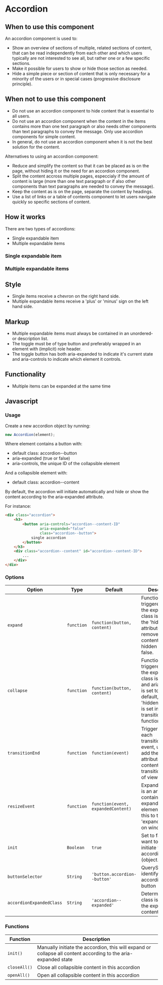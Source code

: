 # Accordion

## When to use this component

An accordion component is used to:

* Show an overview of sections of multiple, related sections of content, that can be read independently from each other and which users typically are not interested to see all, but rather one or a few specific sections.
* Make it possible for users to show or hide those section as needed.
* Hide a simple piece or section of content that is only necessary for a minority of the users or in special cases (progressive disclosure principle).

## When not to use this component

* Do not use an accordion component to hide content that is essential to all users.
* Do not use an accordion component when the content in the items contains more than one text paragraph or also needs other components than text paragraphs to convey the message. Only use accordion components for simple content.
* In general, do not use an accordion component when it is not the best solution for the content.

Alternatives to using an accordion component:

* Reduce and simplify the content so that it can be placed as is on the page, without hiding it or the need for an accordion component.
* Split the content accross multiple pages, especcialy if the amount of content is large (more than one text paragraph or if also other components than text paragraphs are needed to convey the message).
* Keep the content as is on the page, separate the content by headings.
* Use a list of links or a table of contents component to let users navigate quickly so specific sections of content.

## How it works

There are two types of accordions:
* Single expandable item
* Multiple expandable items

### Single expandable item



### Multiple expandable items



## Style

* Single items receive a chevron on the right hand side.
* Multiple expandable items receive a 'plus' or 'minus' sign on the left hand side.

## Markup

* Multiple expandable items must always be contained in an unordered-
  or description list.
* The toggle must be of type button and preferably wrapped in an
  element with (implicit) role header.
* The toggle button has both aria-expanded to indicate it's current
  state and aria-controls to indicate which element it controls.

## Functionality

* Multiple items can be expanded at the same time

## Javascript

### Usage

Create a new accordion object by running:

```js
new Accordion(element);
```

Where element contains a button with:

* default class: accordion-\-button
* aria-expanded (true or false)
* aria-controls, the unique ID of the collapsible element

And a collapsible element with:

* default class: accordion-\-content

By default, the accordion will initiate automatically
and hide or show the content
according to the aria-expanded attribute.

For instance:

```html
<div class="accordion">
    <h3>
        <button aria-controls="accordion--content-ID"
                aria-expanded="false"
                class="accordion--button">
            single accordion
        </button>
    </h3>
    <div class="accordion--content" id="accordion--content-ID">
        ...
    </div>
</div>
```

### Options

| Option | Type | Default | Description |
| --- | --- | --- | --- |
| `expand` | `function` | `function(button, content)` | Function triggered after the expanded class is added, the 'hidden' attribute is removed from the content and aria-hidden is set to false. |
| `collapse` | `function` | `function(button, content)` | Function triggered after the expanded class is removed and aria-hidden is set to true. By default, the 'hidden' attribute is set in the transitionEnd function |
| `transitionEnd` | `function` | `function(event)` | Triggered for each transitionEnd event, use this to add the 'hidden' attribute after the content has been transitioned out of view. |
| `resizeEvent` | `function` | `function(event, expandedContent)` | ExpandedContent is an array containing all expanded elements. Use this to trigger the 'expand' function on window.resize |
| `init` | `Boolean` | `true` | Set to false if you want to manually initiate the accordion object (object.init()) |
| `buttonSelector` | `String` | `'button.accordion--button'` | QuerySelector to identify the accordion trigger button |
| `accordionExpandedClass` | `String` | `'accordion--expanded'` | Determine which class is added to the expanded content. |

### Functions

| Function | Description |
| --- | --- |
| `init()` | Manually initiate the accordion, this will expand or collapse all content according to the aria-expanded state |
| `closeAll()` | Close all collapsible content in this accordion |
| `openAll()` | Open all collapsible content in this accordion |

